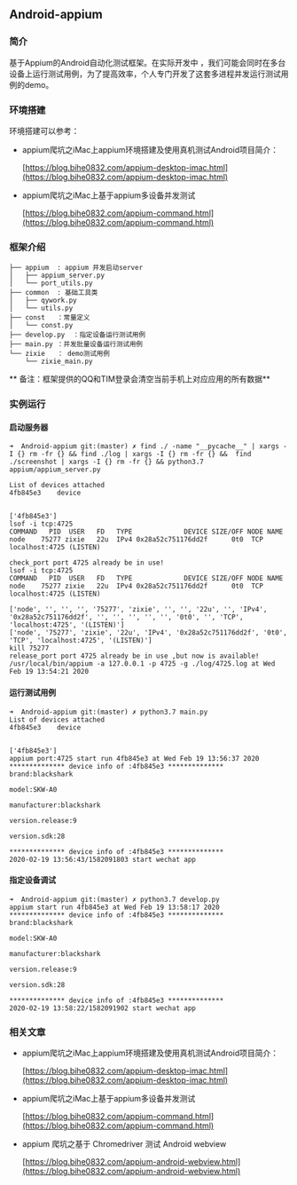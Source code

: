 ## Android-appium

### 简介

基于Appium的Android自动化测试框架。在实际开发中 ，我们可能会同时在多台设备上运行测试用例，为了提高效率，个人专门开发了这套多进程并发运行测试用例的demo。

### 环境搭建

环境搭建可以参考：

- appium爬坑之iMac上appium环境搭建及使用真机测试Android项目简介：

    [https://blog.bihe0832.com/appium-desktop-imac.html](https://blog.bihe0832.com/appium-desktop-imac.html)
    
- appium爬坑之iMac上基于appium多设备并发测试

    [https://blog.bihe0832.com/appium-command.html](https://blog.bihe0832.com/appium-command.html)

### 框架介绍
    
    ├── appium  : appium 并发启动server
    │   ├── appium_server.py
    │   └── port_utils.py
    ├── common  : 基础工具类
    │   ├── qywork.py
    │   └── utils.py
    ├── const   ：常量定义
    │   └── const.py
    ├── develop.py  ：指定设备运行测试用例
    ├── main.py ：并发批量设备运行测试用例
    └── zixie   ： demo测试用例
        └── zixie_main.py

** 备注：框架提供的QQ和TIM登录会清空当前手机上对应应用的所有数据**

### 实例运行

#### 启动服务器

    ➜  Android-appium git:(master) ✗ find ./ -name "__pycache__" | xargs -I {} rm -fr {} && find ./log | xargs -I {} rm -fr {} &&  find ./screenshot | xargs -I {} rm -fr {} && python3.7 appium/appium_server.py
    
    List of devices attached
    4fb845e3	device
    
    
    ['4fb845e3']
    lsof -i tcp:4725
    COMMAND   PID  USER   FD   TYPE             DEVICE SIZE/OFF NODE NAME
    node    75277 zixie   22u  IPv4 0x28a52c751176dd2f      0t0  TCP localhost:4725 (LISTEN)
    
    check_port port 4725 already be in use!
    lsof -i tcp:4725
    COMMAND   PID  USER   FD   TYPE             DEVICE SIZE/OFF NODE NAME
    node    75277 zixie   22u  IPv4 0x28a52c751176dd2f      0t0  TCP localhost:4725 (LISTEN)
    
    ['node', '', '', '', '75277', 'zixie', '', '', '22u', '', 'IPv4', '0x28a52c751176dd2f', '', '', '', '', '', '0t0', '', 'TCP', 'localhost:4725', '(LISTEN)']
    ['node', '75277', 'zixie', '22u', 'IPv4', '0x28a52c751176dd2f', '0t0', 'TCP', 'localhost:4725', '(LISTEN)']
    kill 75277
    release_port port 4725 already be in use ,but now is available!
    /usr/local/bin/appium -a 127.0.0.1 -p 4725 -g ./log/4725.log at Wed Feb 19 13:54:21 2020

#### 运行测试用例

    ➜  Android-appium git:(master) ✗ python3.7 main.py
    List of devices attached
    4fb845e3	device
    
    
    ['4fb845e3']
    appium port:4725 start run 4fb845e3 at Wed Feb 19 13:56:37 2020
    ************** device info of :4fb845e3 **************
    brand:blackshark
    
    model:SKW-A0
    
    manufacturer:blackshark
    
    version.release:9
    
    version.sdk:28
    
    ************** device info of :4fb845e3 **************
    2020-02-19 13:56:43/1582091803 start wechat app

#### 指定设备调试


    ➜  Android-appium git:(master) ✗ python3.7 develop.py
    appium start run 4fb845e3 at Wed Feb 19 13:58:17 2020
    ************** device info of :4fb845e3 **************
    brand:blackshark
    
    model:SKW-A0
    
    manufacturer:blackshark
    
    version.release:9
    
    version.sdk:28
    
    ************** device info of :4fb845e3 **************
    2020-02-19 13:58:22/1582091902 start wechat app


### 相关文章

- appium爬坑之iMac上appium环境搭建及使用真机测试Android项目简介：

    [https://blog.bihe0832.com/appium-desktop-imac.html](https://blog.bihe0832.com/appium-desktop-imac.html)
    
- appium爬坑之iMac上基于appium多设备并发测试

    [https://blog.bihe0832.com/appium-command.html](https://blog.bihe0832.com/appium-command.html)

- appium 爬坑之基于 Chromedriver 测试 Android webview 
	
	[https://blog.bihe0832.com/appium-android-webview.html](https://blog.bihe0832.com/appium-android-webview.html)

